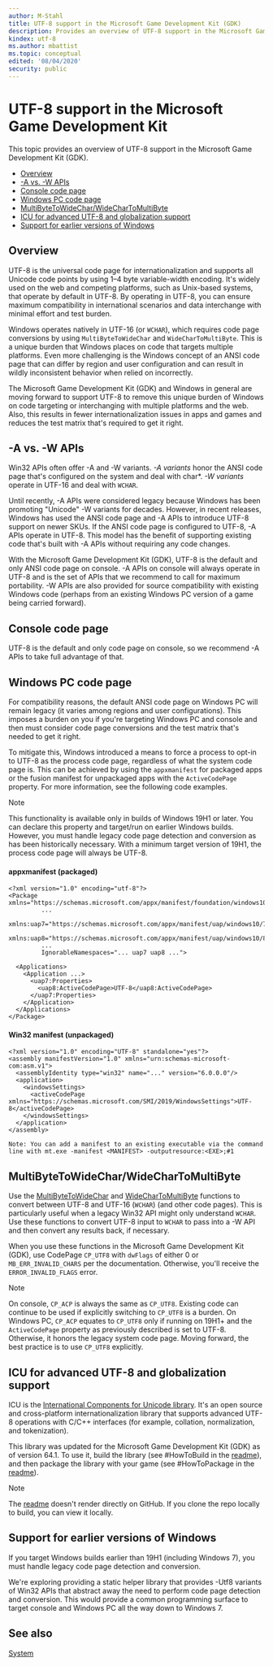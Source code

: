 ```yaml
---
author: M-Stahl
title: UTF-8 support in the Microsoft Game Development Kit (GDK)
description: Provides an overview of UTF-8 support in the Microsoft Game Development Kit (GDK).
kindex: utf-8
ms.author: mbattist
ms.topic: conceptual
edited: '08/04/2020'
security: public
---
```


# UTF-8 support in the Microsoft Game Development Kit
   
  
This topic provides an overview of UTF-8 support in the Microsoft Game Development Kit (GDK).
      
   *  [Overview](#ID4EXB)  
   *  [-A vs. -W APIs](#ID4E4C)  
   *  [Console code page](#ID4E1D)  
   *  [Windows PC code page](#ID4EQE)
   *  [MultiByteToWideChar/WideCharToMultiByte](#ID4EFAAE)
   *  [ICU for advanced UTF-8 and globalization support](#ID4E4F)
   *  [Support for earlier versions of Windows](#ID4EFAAD)

 
<a id="ID4EXB"></a>

   

## Overview
   
  
UTF-8 is the universal code page for internationalization and supports all Unicode code points by using 1&ndash;4 byte variable-width encoding. It's widely used on the web and competing platforms, such as Unix-based systems, that operate by default in UTF-8. By operating in UTF-8, you can ensure maximum compatibility in international scenarios and data interchange with minimal effort and test burden.
   
Windows operates natively in UTF-16 (or `WCHAR`), which requires code page conversions by using `MultiByteToWideChar` and `WideCharToMultiByte`. This is a unique burden that Windows places on code that targets multiple platforms. Even more challenging is the Windows concept of an ANSI code page that can differ by region and user configuration and can result in wildly inconsistent behavior when relied on incorrectly.
  
The Microsoft Game Development Kit (GDK) and Windows in general are moving forward to support UTF-8 to remove this unique burden of Windows on code targeting or interchanging with multiple platforms and the web. Also, this results in fewer internationalization issues in apps and games and reduces the test matrix that's required to get it right.

 
<a id="ID4E4C"></a>

   

## -A vs. -W APIs  
   
  
Win32 APIs often offer -A and -W variants. *-A variants* honor the ANSI code page that's configured on the system and deal with char&#42;. _-W variants_ operate in UTF-16 and deal with `WCHAR`.

Until recently, -A APIs were considered legacy because Windows has been promoting "Unicode" -W variants for decades. However, in recent releases, Windows has used the ANSI code page and -A APIs to introduce UTF-8 support on newer SKUs. If the ANSI code page is configured to UTF-8, -A APIs operate in UTF-8. This model has the benefit of supporting existing code that's built with -A APIs without requiring any code changes.

With the Microsoft Game Development Kit (GDK), UTF-8 is the default and only ANSI code page on console. -A APIs on console will always operate in UTF-8 and is the set of APIs that we recommend to call for maximum portability. -W APIs are also provided for source compatibility with existing Windows code (perhaps from an existing Windows PC version of a game being carried forward).


  
<a id="ID4E1D"></a>

   

## Console code page 
   
  
UTF-8 is the default and only code page on console, so we recommend -A APIs to take full advantage of that.

   
<a id="ID4EQE"></a>

   

## Windows PC code page  
   
  
For compatibility reasons, the default ANSI code page on Windows PC will remain legacy (it varies among regions and user configurations). This imposes a burden on you if you're targeting Windows PC and console and then must consider code page conversions and the test matrix that's needed to get it right.

To mitigate this, Windows introduced a means to force a process to opt-in to UTF-8 as the process code page, regardless of what the system code page is. This can be achieved by using the `appxmanifest` for packaged apps or the fusion manifest for unpackaged apps with the `ActiveCodePage` property. For more information, see the following code examples.
> [!NOTE]
> This functionality is available only in builds of Windows 19H1 or later. You can declare this property and target/run on earlier Windows builds. However, you must handle legacy code page detection and conversion as has been historically necessary. With a minimum target version of 19H1, the process code page will always be UTF-8.

#### appxmanifest (packaged)

```
<?xml version="1.0" encoding="utf-8"?>
<Package xmlns="https://schemas.microsoft.com/appx/manifest/foundation/windows10"
         ...
         xmlns:uap7="https://schemas.microsoft.com/appx/manifest/uap/windows10/7"
         xmlns:uap8="https://schemas.microsoft.com/appx/manifest/uap/windows10/8"
         ...
         IgnorableNamespaces="... uap7 uap8 ...">
 
  <Applications>
    <Application ...>
      <uap7:Properties>
        <uap8:ActiveCodePage>UTF-8</uap8:ActiveCodePage>
      </uap7:Properties>
    </Application>
  </Applications>
</Package>
```

#### Win32 manifest (unpackaged)

```
<?xml version="1.0" encoding="UTF-8" standalone="yes"?>
<assembly manifestVersion="1.0" xmlns="urn:schemas-microsoft-com:asm.v1">
  <assemblyIdentity type="win32" name="..." version="6.0.0.0"/>
  <application>
    <windowsSettings>
      <activeCodePage xmlns="https://schemas.microsoft.com/SMI/2019/WindowsSettings">UTF-8</activeCodePage>
    </windowsSettings>
  </application>
</assembly>

Note: You can add a manifest to an existing executable via the command line with mt.exe -manifest <MANIFEST> -outputresource:<EXE>;#1
```

<a id="ID4EFAAE"></a>

## MultiByteToWideChar/WideCharToMultiByte

Use the [MultiByteToWideChar](/windows/desktop/api/stringapiset/nf-stringapiset-multibytetowidechar) and [WideCharToMultiByte](/windows/desktop/api/stringapiset/nf-stringapiset-widechartomultibyte) functions to convert between UTF-8 and UTF-16 (`WCHAR`) (and other code pages). This is particularly useful when a legacy Win32 API might only understand `WCHAR`. Use these functions to convert UTF-8 input to `WCHAR` to pass into a -W API and then convert any results back, if necessary.

When you use these functions in the Microsoft Game Development Kit (GDK), use CodePage `CP_UTF8` with `dwFlags` of either 0 or `MB_ERR_INVALID_CHARS` per the documentation. Otherwise, you'll receive the `ERROR_INVALID_FLAGS` error. 
> [!NOTE]
> On console, `CP_ACP` is always the same as `CP_UTF8`. Existing code can continue to be used if explicitly switching to `CP_UTF8` is a burden. On Windows PC, `CP_ACP` equates to `CP_UTF8` only if running on 19H1+ and the `ActiveCodePage` property as previously described is set to UTF-8. Otherwise, it honors the legacy system code page. Moving forward, the best practice is to use `CP_UTF8` explicitly.

<a id="ID4E4F"></a>

   

## ICU for advanced UTF-8 and globalization support  


ICU is the [International Components for Unicode library](http://site.icu-project.org/home/). It's an open source and cross-platform internationalization library that supports advanced UTF-8 operations with C/C++ interfaces (for example, collation, normalization, and tokenization).

This library was updated for the Microsoft Game Development Kit (GDK) as of version 64.1. To use it, build the library (see #HowToBuild in the [readme](https://github.com/unicode-org/icu/blob/master/icu4c/readme.html)), and then package the library with your game (see #HowToPackage in the [readme](https://github.com/unicode-org/icu/blob/master/icu4c/readme.html)).
> [!NOTE]
> The [readme](https://github.com/unicode-org/icu/blob/master/icu4c/readme.html) doesn't render directly on GitHub. If you clone the repo locally to build, you can view it locally.
  
<a id="ID4EFAAD"></a>

   

## Support for earlier versions of Windows
   
If you target Windows builds earlier than 19H1 (including Windows 7), you must handle legacy code page detection and conversion.

We're exploring providing a static helper library that provides -Utf8 variants of Win32 APIs that abstract away the need to perform code page detection and conversion. This would provide a common programming surface to target console and Windows PC all the way down to Windows 7.

## See also
 
[System](../gc-system-toc.md)